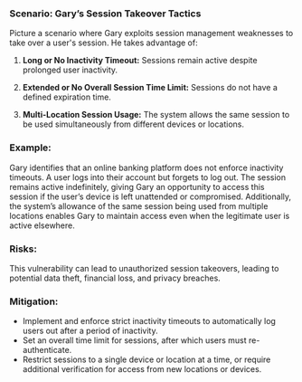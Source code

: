 ### Scenario: Gary’s Session Takeover Tactics 
Picture a scenario where Gary exploits session management weaknesses to take over a user's session. He takes advantage of: 

1. **Long or No Inactivity Timeout:** Sessions remain active despite prolonged user inactivity. 

2. **Extended or No Overall Session Time Limit:** Sessions do not have a defined expiration time. 

3. **Multi-Location Session Usage:** The system allows the same session to be used simultaneously from different devices or locations. 

### Example: 

Gary identifies that an online banking platform does not enforce inactivity timeouts. A user logs into their account but forgets to log out. The session remains active indefinitely, giving Gary an opportunity to access this session if the user’s device is left unattended or compromised. Additionally, the system’s allowance of the same session being used from multiple locations enables Gary to maintain access even when the legitimate user is active elsewhere. 

### Risks: 

This vulnerability can lead to unauthorized session takeovers, leading to potential data theft, financial loss, and privacy breaches. 

### Mitigation: 

- Implement and enforce strict inactivity timeouts to automatically log users out after a period of inactivity. 
- Set an overall time limit for sessions, after which users must re-authenticate. 
- Restrict sessions to a single device or location at a time, or require additional verification for access from new locations or devices. 
